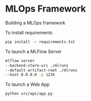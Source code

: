# MLOps Framework

Building a MLOps framework

To install requirements
```Bash
pip install -r requirements.txt
```

To launch a MLFlow Server
```Bash
mlflow server 
--backend-store-uri ./mlruns 
--default-artifact-root ./mlruns 
--host 0.0.0.0 -p 1234
```

To launch a Web App
```Bash
python src/api/app.py
```
